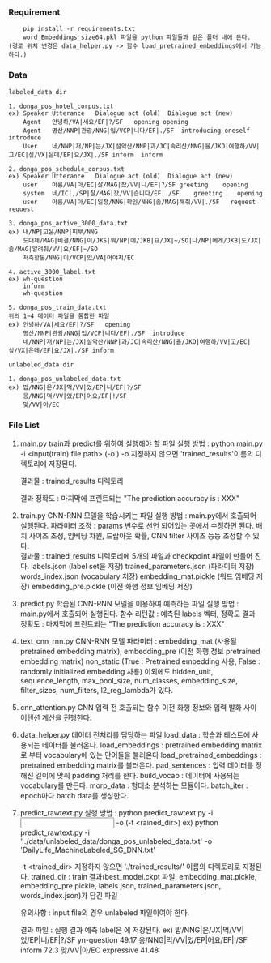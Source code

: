 ### Requirement
```
	pip install -r requirements.txt
	word_Embeddings_size64.pkl 파일을 python 파일들과 같은 폴더 내에 둔다. (경로 위치 변경은 data_helper.py -> 함수 load_pretrained_embeddings에서 가능하다.)
```

### Data
	labeled_data dir

	1. donga_pos_hotel_corpus.txt
	ex) Speaker	Utterance	Dialogue act (old)	Dialogue act (new)
	    Agent	안녕하/VA|세요/EF|?/SF	opening	opening
	    Agent	명산/NNP|관광/NNG|입/VCP|니다/EF|./SF	introducing-oneself	introduce
	    User	네/NNP|저/NP|는/JX|설악산/NNP|과/JC|속리산/NNG|을/JKO|여행하/VV|고/EC|싶/VX|은데/EF|요/JX|./SF	inform	inform

	2. donga_pos_schedule_corpus.txt
	ex) Speaker	Utterance	Dialogue act (old)	Dialogue act (new)
	    user	아름/VA|아/EC|잘/MAG|잤/VV|니/EF|?/SF	greeting	opening
	    system	네/IC|,/SP|잘/MAG|잤/VV|습니다/EF|./SF	greeting	opening
	    user	아름/VA|아/EC|일정/NNG|확인/NNG|좀/MAG|해줘/VV|./SF	request	request

	3. donga_pos_active_3000_data.txt
	ex) 내/NP|고운/NNP|피부/NNG
	    도대체/MAG|비결/NNG|이/JKS|뭐/NP|에/JKB|요/JX|~/SO|나/NP|에게/JKB|도/JX|좀/MAG|알려줘/VV|요/EF|~/SO
	    저축할돈/NNG|이/VCP|있/VA|어야지/EC

	4. active_3000_label.txt
	ex) wh-question
	    inform
	    wh-question
	
	5. donga_pos_train_data.txt
	위의 1~4 데이터 파일을 통합한 파일
	ex) 안녕하/VA|세요/EF|?/SF	opening
	    명산/NNP|관광/NNG|입/VCP|니다/EF|./SF	introduce
	    네/NNP|저/NP|는/JX|설악산/NNP|과/JC|속리산/NNG|을/JKO|여행하/VV|고/EC|싶/VX|은데/EF|요/JX|./SF	inform

	unlabeled_data dir

	1. donga_pos_unlabeled_data.txt
	ex) 밥/NNG|은/JX|먹/VV|었/EP|니/EF|?/SF
	    응/NNG|먹/VV|었/EP|어요/EF|!/SF
	    맞/VV|아/EC

### File List
1. main.py 
	train과 predict를 위하여 실행해야 할 파일
	실행 방법 : python main.py -i <input(train) file path> (-o <output dir path>)
	-o <output dir path> 지정하지 않으면 'trained_results'이름의 디렉토리에 저장된다.
	
	결과물 : trained_results 디렉토리
		
	결과 정확도 : 마지막에 프린트되는 "The prediction accuracy is : XXX"

2. train.py
	CNN-RNN 모델을 학습시키는 파일
	실행 방법 : main.py에서 호출되어 실행된다.
	파라미터 조정 : params 변수로 선언 되어있는 곳에서 수정하면 된다.
		       배치 사이즈 조정, 임베딩 차원, 드랍아웃 확률, CNN filter 사이즈 등등 조정할 수 있다.	       
	결과물 : trained_results 디렉토리에 5개의 파일과 checkpoint 파일이 만들어 진다.
		labels.json (label set을 저장)
		trained_parameters.json (파라미터 저장)
		words_index.json (vocabulary 저장)
		embedding_mat.pickle (워드 임베딩 저장)
		embedding_pre.pickle (이전 화행 정보 임베딩 저장)

3. predict.py
	학습된 CNN-RNN 모델을 이용하여 예측하는 파일
	실행 방법 : main.py에서 호출되어 실행된다.
	함수 리턴값 : 예측된 labels 벡터, 정확도
	결과 정확도 : 마지막에 프린트되는 "The prediction accuracy is : XXX"

4. text_cnn_rnn.py
	CNN-RNN 모델
	파라미터 : embedding_mat (사용될 pretrained embedding matrix),
		 embedding_pre (이전 화행 정보 pretrained embedding matrix)
		 non_static (True : Pretrained embedding 사용, False : randomly initialized embedding 사용)
		 이외에도 hidden_unit, sequence_length, max_pool_size, num_classes, embedding_size, filter_sizes, num_filters, l2_reg_lambda가 있다.
	
5. cnn_attention.py
	CNN 입력 전 호출되는 함수
	이전 화행 정보와 입력 발화 사이 어텐션 계산을 진행한다.

6. data_helper.py
	데이터 전처리를 담당하는 파일
	load_data : 학습과 테스트에 사용되는 데이터를 불러온다. 
	load_embeddings : pretrained embedding matrix로 부터 vocabulary에 있는 단어들을 불러온다
	load_pretrained_embeddings : pretrained embedding matrix를 불러온다.
	pad_sentences : 입력 데이터를 정해진 길이에 맞춰 padding 처리를 한다.
	build_vocab : 데이터에 사용되는 vocabulary를 만든다.
	morp_data : 형태소 분석하는 모듈이다.
	batch_iter : epoch마다 batch data를 생성한다.
	

7. predict_rawtext.py
	실행 방법 : python predict_rawtext.py -i <input file path> -o <output file path> (-t <rained_dir>)
	ex) python predict_rawtext.py -i '../data/unlabeled_data/donga_pos_unlabeled_data.txt' -o 'DailyLife_MachineLabeled_SG_DNN.txt'

	-t <trained_dir> 지정하지 않으면 './trained_results/' 이름의 디렉토리로 지정된다.
		trained_dir : train 결과(best_model.ckpt 파일, embedding_mat.pickle, embedding_pre.pickle,
		labels.json, trained_parameters.json, words_index.json)가 담긴 파일

	유의사항 : input file의 경우 unlabeled 파일이여야 한다.
		
	결과 파일 : 
		실행 결과 예측 label은 <output file>에 저장된다.
		ex) 밥/NNG|은/JX|먹/VV|었/EP|니/EF|?/SF	yn-question	49.17
		    응/NNG|먹/VV|었/EP|어요/EF|!/SF	inform	72.3
		    맞/VV|아/EC	expressive	41.48
		
